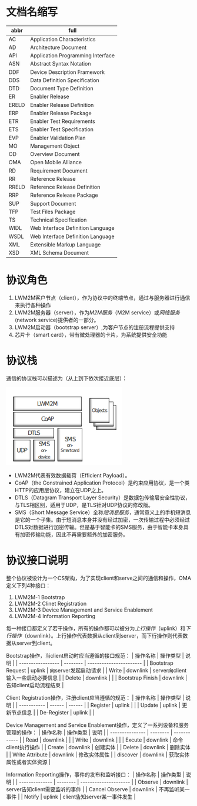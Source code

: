 # 文档名缩写

| abbr  | full                              |
| ----- | --------------------------------- |
| AC    | Application Characteristics       |
| AD    | Architecture Document             |
| API   | Application Programming Interface |
| ASN   | Abstract Syntax Notation          |
| DDF   | Device Description Framework      |
| DDS   | Data Definition Specification     |
| DTD   | Document Type Definition          |
| ER    | Enabler Release                   |
| ERELD | Enabler Release Definition        |
| ERP   | Enabler Release Package           |
| ETR   | Enabler Test Requirements         |
| ETS   | Enabler Test Specification        |
| EVP   | Enabler Validation Plan           |
| MO    | Management Object                 |
| OD    | Overview Document                 |
| OMA   | Open Mobile Alliance              |
| RD    | Requirement Document              |
| RR    | Reference Release                 |
| RRELD | Reference Release Definition      |
| RRP   | Reference Release Package         |
| SUP   | Support Document                  |
| TFP   | Test Files Package                |
| TS    | Technical Specification           |
| WIDL  | Web Interface Definition Language |
| WSDL  | Web Interface Definition Language |
| XML   | Extensible Markup Language        |
| XSD   | XML Schema Document               |


# 协议角色

1. LWM2M客户节点（client），作为协议中的终端节点，通过与服务器进行通信来执行各种操作
2. LWM2M服务器（server），作为*M2M服务*（M2M service）或*网络服务*(network service)提供者的一部分。
3. LWM2M启动器（bootstrap server）,为客户节点的注册流程提供支持
4. 芯片卡（smart card），带有微处理器的卡片，为系统提供安全功能

# 协议栈

通信的协议栈可以描述为（从上到下依次接近底层）：

![protocol_stack](__SOURCE__/protocol_stack.png)

* LWM2M代表有效数据载荷（Efficient Payload）。
* CoAP（the Constrained Application Protocol）是约束应用协议，是一个类HTTP的应用层协议，建立在UDP之上。
* DTLS（Datagram Transport Layer Security）是数据包传输层安全性协议，与TLS相区别，适用于UDP，是TLS针对UDP协议的修改版。
* SMS（Short Message Service）全称*短消息服务*，通常意义上的手机短消息是它的一个子集。由于短消息本身并没有经过加密，一次传输过程中必须经过DTLS对数据进行加密传输。但是基于智能卡的SMS服务，由于智能卡本身具有加密传输功能，因此不再需要额外的加密服务。

# 协议接口说明

整个协议被设计为一个CS架构，为了实现client和serve之间的通信和操作，OMA定义下列4种接口：

1. LWM2M-1 Bootstrap
2. LWM2M-2 Clinet Registration 
3. LWM2M-3 Device Management and Service Enablement
4. LWM2M-4 Information Reporting

每一种接口都定义了若干操作，所有的操作都可以被分为*上行操作*（uplink）和*下行操作*（downlink）。上行操作代表数据从client到server，而下行操作则代表数据从server到client。

Bootstrap操作，当client启动时应当遵循的接口规范：
| 操作名称              | 操作类型     | 说明                      |
| ----------------- | -------- | ----------------------- |
| Bootstrap Request | uplink   | 向server发起启动请求           |
| Write             | downlink | server向client输入一些启动必要信息 |
| Delete            | downlink |                         |
| Bootstrap Finish  | downlink | 告知client启动流程结束          |

Client Registration操作，注册client应当遵循的规范：
| 操作名称        | 操作类型   | 说明     |
| ----------- | ------ | ------ |
| Register    | uplink |        |
| Update      | uplink | 更新节点信息 |
| De-Register | uplink |        |

Device Management and Service Enablement操作，定义了一系列设备和服务管理的操作：
| 操作名称            | 操作类型     | 说明           |
| --------------- | -------- | ------------ |
| Read            | downlink |              |
| Write           | downlink |              |
| Excute          | downlink | 命令client执行操作 |
| Create          | downlink | 创建实体         |
| Delete          | downlink | 删除实体         |
| Write Attribute | downlink | 修改实体属性       |
| discover        | downlink | 获取实体属性或者实体资源 |

Information Reporting操作，事件的发布和监听接口：
| 操作名称           | 操作类型     | 说明                    |
| -------------- | -------- | --------------------- |
| Observe        | downlink | server告知client需要监听的事件 |
| Cancel Observe | downlink | 不再监听某一事件              |
| Notify         | uplink   | client告知server某一事件发生  |

